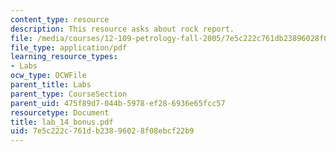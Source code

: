 ```yaml
---
content_type: resource
description: This resource asks about rock report.
file: /media/courses/12-109-petrology-fall-2005/7e5c222c761db23896028f08ebcf22b9_lab_14_bonus.pdf
file_type: application/pdf
learning_resource_types:
- Labs
ocw_type: OCWFile
parent_title: Labs
parent_type: CourseSection
parent_uid: 475f89d7-044b-5978-ef28-6936e65fcc57
resourcetype: Document
title: lab_14_bonus.pdf
uid: 7e5c222c-761d-b238-9602-8f08ebcf22b9
---
```

